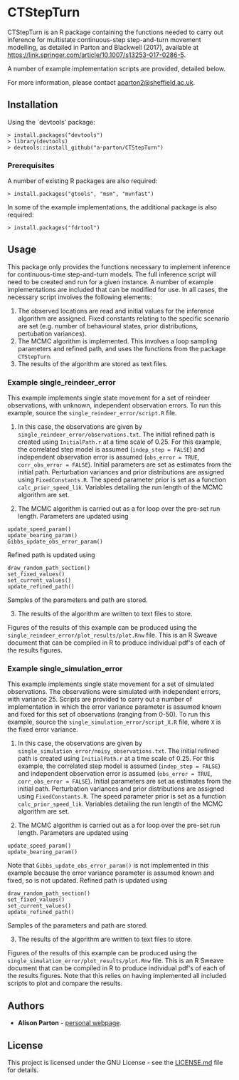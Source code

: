 # CTStepTurn

CTStepTurn is an R package containing the functions needed to carry out inference for multistate continuous-step step-and-turn movement modelling, as detailed in Parton and Blackwell (2017), available at https://link.springer.com/article/10.1007/s13253-017-0286-5. 

A number of example implementation scripts are provided, detailed below.

For more information, please contact aparton2@sheffield.ac.uk.

## Installation
Using the `devtools' package:

```
> install.packages("devtools")
> library(devtools)
> devtools::install_github("a-parton/CTStepTurn")
```

### Prerequisites

A number of existing R packages are also required:

```
> install.packages("gtools", "msm", "mvnfast")
```

In some of the example implementations, the additional package is also required:

```
> install.packages("fdrtool")
```

## Usage

This package only provides the functions necessary to implement inference for continuous-time step-and-turn models. The full inference script will need to be created and run for a given instance. A number of example implementations are included that can be modified for use. In all cases, the necessary script involves the following elements:
1) The observed locations are read and initial values for the inference algorithm are assigned. Fixed constants relating to the specific scenario are set (e.g. number of behavioural states, prior distributions, pertubation variances).
2) The MCMC algorithm is implemented. This involves a loop sampling parameters and refined path, and uses the functions from the package `CTStepTurn`.
3) The results of the algorithm are stored as text files.

### Example single_reindeer_error

This example implements single state movement for a set of reindeer observations, with unknown, independent observation errors. To run this example, source the `single_reindeer_error/script.R` file. 

1) In this case, the observations are given by `single_reindeer_error/observations.txt`. The initial refined path is created using `InitialPath.r` at a time scale of 0.25. For this example, the correlated step model is assumed (`indep_step = FALSE`) and independent observation error is assumed (`obs_error = TRUE`, `corr_obs_error = FALSE`). Initial parameters are set as estimates from the initial path. Perturbation variances and prior distributions are assigned using `FixedConstants.R`. The speed parameter prior is set as a function `calc_prior_speed_lik`. Variables detailing the run length of the MCMC algorithm are set.

2) The MCMC algorithm is carried out as a for loop over the pre-set run length. Parameters are updated using 
```
update_speed_param()
update_bearing_param()
Gibbs_update_obs_error_param()
```
Refined path is updated using
```
draw_random_path_section()
set_fixed_values()
set_current_values()
update_refined_path()
```
Samples of the parameters and path are stored.

3) The results of the algorithm are written to text files to store.

Figures of the results of this example can be produced using the `single_reindeer_error/plot_results/plot.Rnw` file. This is an R Sweave document that can be compiled in R to produce individual pdf's of each of the results figures. 

### Example single_simulation_error

This example implements single state movement for a set of simulated observations. The observations were simulated with independent errors, with variance 25. Scripts are provided to carry out a number of implementation in which the error variance parameter is assumed known and fixed for this set of observations (ranging from 0-50). To run this example, source the `single_simulation_error/script_X.R` file, where `X` is the fixed error variance. 

1) In this case, the observations are given by `single_simulation_error/noisy_observations.txt`. The initial refined path is created using `InitialPath.r` at a time scale of 0.25. For this example, the correlated step model is assumed (`indep_step = FALSE`) and independent observation error is assumed (`obs_error = TRUE`, `corr_obs_error = FALSE`). Initial parameters are set as estimates from the initial path. Perturbation variances and prior distributions are assigned using `FixedConstants.R`. The speed parameter prior is set as a function `calc_prior_speed_lik`. Variables detailing the run length of the MCMC algorithm are set.

2) The MCMC algorithm is carried out as a for loop over the pre-set run length. Parameters are updated using 
```
update_speed_param()
update_bearing_param()
```
Note that `Gibbs_update_obs_error_param()` is not implemented in this example because the error variance parameter is assumed known and fixed, so is not updated.
Refined path is updated using
```
draw_random_path_section()
set_fixed_values()
set_current_values()
update_refined_path()
```
Samples of the parameters and path are stored.

3) The results of the algorithm are written to text files to store.

Figures of the results of this example can be produced using the `single_simulation_error/plot_results/plot.Rnw` file. This is an R Sweave document that can be compiled in R to produce individual pdf's of each of the results figures. Note that this relies on having implemented all included scripts to plot and compare the results.

## Authors

* **Alison Parton** - [personal webpage](http://alisonparton.co.uk/).

## License

This project is licensed under the GNU License - see the [LICENSE.md](LICENSE.md) file for details.


